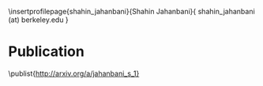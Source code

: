 \insertprofilepage{shahin_jahanbani}{Shahin Jahanbani}{ shahin_jahanbani (at) berkeley.edu }

# Publication

\publist{http://arxiv.org/a/jahanbani_s_1}
